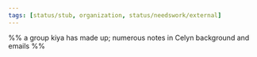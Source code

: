 ```yaml
---
tags: [status/stub, organization, status/needswork/external]
---
```


%% a group kiya has made up; numerous notes in Celyn background and emails %%
